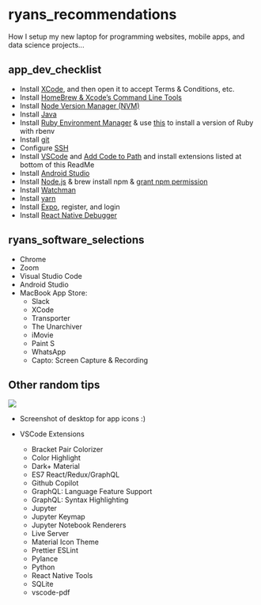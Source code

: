 # ryans_recommendations
How I setup my new laptop for programming websites, mobile apps, and data science projects...

## app_dev_checklist

* Install [XCode](https://apps.apple.com/us/app/xcode/id497799835?mt=12), and then open it to accept Terms & Conditions, etc.
* Install [HomeBrew & Xcode’s Command Line Tools](https://brew.sh/)
* Install [Node Version Manager (NVM)](https://github.com/nvm-sh/nvm)
* Install [Java](https://www.oracle.com/java/technologies/downloads/)
* Install [Ruby Environment Manager](https://github.com/rbenv/rbenv) & use [this](https://blog.francium.tech/install-ruby-on-mac-m1-apple-silicon-with-rbenv-9253dde4e34a) to install a version of Ruby with rbenv
* Install [git](https://git-scm.com/downloads)
* Configure [SSH](http://kbroman.org/github_tutorial/pages/first_time.html)
* Install [VSCode](https://code.visualstudio.com/download) and [Add Code to Path](https://code.visualstudio.com/docs/setup/mac) and install extensions listed at bottom of this ReadMe
* Install [Android Studio](https://developer.android.com/studio)
* Install [Node.js](https://coolestguidesontheplanet.com/installing-node-js-on-macos/) & brew install npm & [grant npm permission](https://stackoverflow.com/questions/51967335/npm-install-permission-denied-macos/57777299#57777299)
* Install [Watchman](https://facebook.github.io/watchman/docs/install#buildinstall)
* Install [yarn](https://classic.yarnpkg.com/en/docs/install#mac-stable)
* Install [Expo](https://docs.expo.io/get-started/installation/), register, and login
* Install [React Native Debugger](https://github.com/jhen0409/react-native-debugger)

## ryans_software_selections

* Chrome
* Zoom
* Visual Studio Code
* Android Studio
* MacBook App Store:
    * Slack 
    * XCode
    * Transporter
    * The Unarchiver
    * iMovie
    * Paint S
    * WhatsApp
    * Capto: Screen Capture & Recording 

## Other random tips

![](https://ryan.zernach.com/wp-content/uploads/Screen-Shot-2022-09-19-at-10.52.35-AM.png)
* Screenshot of desktop for app icons :)
* VSCode Extensions

   * Bracket Pair Colorizer
   * Color Highlight
   * Dark+ Material
   * ES7 React/Redux/GraphQL
   * Github Copilot
   * GraphQL: Language Feature Support
   * GraphQL: Syntax Highlighting
   * Jupyter
   * Jupyter Keymap
   * Jupyter Notebook Renderers
   * Live Server
   * Material Icon Theme
   * Prettier ESLint
   * Pylance
   * Python
   * React Native Tools
   * SQLite
   * vscode-pdf
